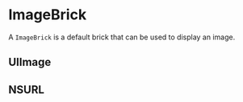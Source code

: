 # ImageBrick

A `ImageBrick` is a default brick that can be used to display an image.

## UIImage

## NSURL